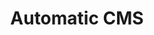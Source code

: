 ---
title: "Automatic CMS"
description: "Configurable automatic CMS, opinionated and bring your own backend project"
pubDate: "April 04 2023"
keywords: "cms, api, rest, javascript"
heroImage: "/products/decms.png"
showDetailPage: false
github: https://github.com/daroxs95/decms
web: https://decms.surge.sh/
draft: true
---